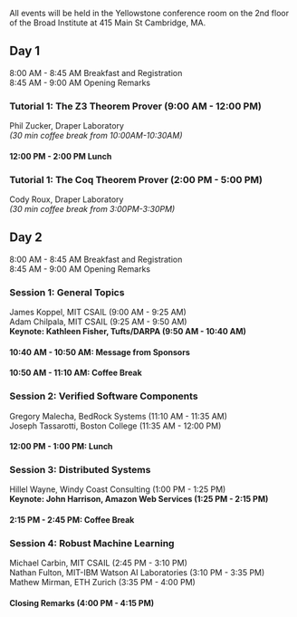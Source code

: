 All events will be held in the Yellowstone conference room on the 2nd floor of the Broad Institute at 415 Main St Cambridge, MA.

## Day 1
8:00 AM - 8:45 AM Breakfast and Registration  
8:45 AM - 9:00 AM Opening Remarks  

### Tutorial 1: The Z3 Theorem Prover (9:00 AM - 12:00 PM)
Phil Zucker, Draper Laboratory    
_(30 min coffee break from 10:00AM-10:30AM)_
 
#### 12:00 PM - 2:00 PM Lunch  

### Tutorial 1: The Coq Theorem Prover (2:00 PM - 5:00 PM)
Cody Roux, Draper Laboratory  
_(30 min coffee break from 3:00PM-3:30PM)_

## Day 2
8:00 AM - 8:45 AM Breakfast and Registration  
8:45 AM - 9:00 AM Opening Remarks

### Session 1: General Topics
James Koppel, MIT CSAIL  (9:00 AM - 9:25 AM)  
Adam Chilpala, MIT CSAIL (9:25 AM - 9:50 AM)  
**Keynote: Kathleen Fisher, Tufts/DARPA (9:50 AM - 10:40 AM)**    

#### 10:40 AM - 10:50 AM: Message from Sponsors
#### 10:50 AM - 11:10 AM: Coffee Break

### Session 2: Verified Software Components
Gregory Malecha, BedRock Systems (11:10 AM - 11:35 AM)  
Joseph Tassarotti, Boston College (11:35 AM - 12:00 PM)  

#### 12:00 PM - 1:00 PM: Lunch

### Session 3: Distributed Systems
Hillel Wayne, Windy Coast Consulting (1:00 PM - 1:25 PM)  
**Keynote: John Harrison, Amazon Web Services (1:25 PM - 2:15 PM)**  

#### 2:15 PM - 2:45 PM: Coffee Break

### Session 4: Robust Machine Learning 
Michael Carbin, MIT CSAIL (2:45 PM - 3:10 PM)  
Nathan Fulton, MIT-IBM Watson AI Laboratories (3:10 PM - 3:35 PM)  
Mathew Mirman, ETH Zurich (3:35 PM - 4:00 PM)   

#### Closing Remarks (4:00 PM - 4:15 PM)
